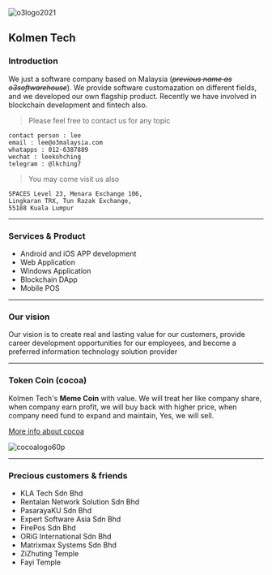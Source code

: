 ![o3logo2021](https://user-images.githubusercontent.com/84222538/173723460-a121e73d-e304-4d5b-abfb-b2a1c595ab11.png)
## Kolmen Tech
### Introduction
We just a software company based on Malaysia (*~~previous name as o3softwarehouse~~*). We provide software customazation on different fields, and we developed our own flagship product. Recently we have involved in blockchain development and fintech also. 

> Please feel free to contact us for any topic 
```
contact person : lee
email : lee@o3malaysia.com
whatapps : 012-6387889
wechat : leekohching
telegram : @lkching7
```

> You may come visit us also
```
SPACES Level 23, Menara Exchange 106,
Lingkaran TRX, Tun Razak Exchange, 
55188 Kuala Lumpur
```
---

### Services & Product
- Android and iOS APP development
- Web Application
- Windows Application
- Blockchain DApp 
- Mobile POS

___

### Our vision
Our vision is to create real and lasting value for our customers, provide career development opportunities for our employees, and become a preferred information technology solution provider

___

### Token Coin (cocoa)
Kolmen Tech's **Meme Coin** with value. We will treat her like company share, when company earn profit, we will buy back with higher price, when company need fund to expand and maintain, Yes, we will sell.

[More info about cocoa](cocoa.md)

![cocoalogo60p](https://user-images.githubusercontent.com/84222538/173726258-caa12f1c-aa41-447e-ae43-26d46fabf2ec.png)

___

### Precious customers & friends
- KLA Tech Sdn Bhd
- Rentalan Network Solution Sdn Bhd
- PasarayaKU Sdn Bhd
- Expert Software Asia Sdn Bhd
- FirePos Sdn Bhd
- ORiG International Sdn Bhd
- Matrixmax Systems Sdn Bhd
- ZiZhuting Temple
- Fayi Temple




